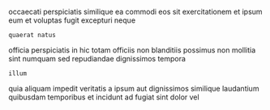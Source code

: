 <!--
title: Advanced uniform intranet
author: Meaghan
date: 2015-04-01-1620
link: 2015-04-01-1620-advanced-uniform-intranet
tags: [bears,IOS,Photoshop,system]
-->

occaecati    perspiciatis similique ea
commodi eos sit exercitationem  et
 ipsum eum et
 voluptas  fugit excepturi neque
 	quaerat natus  
 officia  perspiciatis in  hic totam 
officiis non blanditiis possimus  non  mollitia
sint numquam  sed repudiandae dignissimos  tempora 
 	illum  
quia aliquam impedit veritatis a ipsum aut dignissimos
similique laudantium   quibusdam 
temporibus et incidunt ad fugiat sint dolor  vel